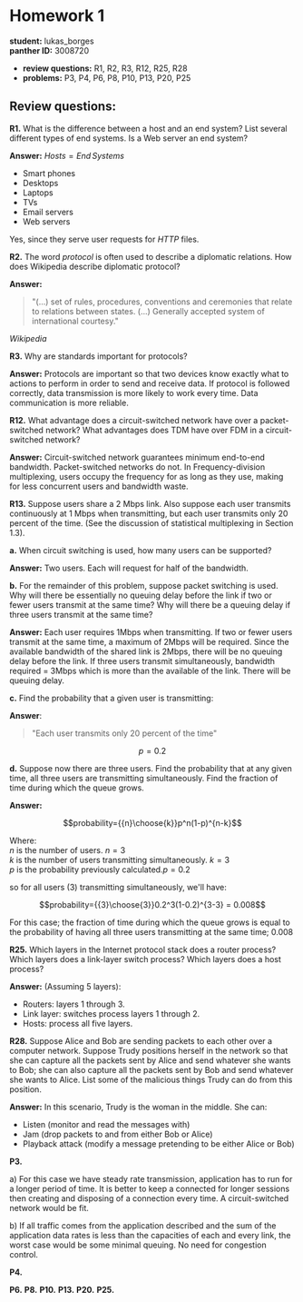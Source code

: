 # Homework 1 #
**student:** lukas_borges</br>
**panther ID:** 3008720

- **review questions:** R1, R2, R3, R12, R25, R28
- **problems:** P3, P4, P6, P8, P10, P13, P20, P25

Review questions:
---
**R1.** What is the difference between a host and an end system? List several different types of end systems. Is a Web server an end system?</br>

**Answer:** $Hosts=End\,Systems$  
- Smart phones
- Desktops
- Laptops
- TVs
- Email servers
- Web servers

Yes, since they serve user requests for _HTTP_ files.

**R2.** The word _protocol_ is often used to describe a diplomatic relations. How does Wikipedia describe diplomatic protocol?

**Answer:**
>"(...) set of rules, procedures, conventions and ceremonies that relate to relations between states. (...) Generally accepted system of international courtesy."

_Wikipedia_

**R3.** Why are standards important for protocols?

**Answer:** Protocols are important so that two devices know exactly what to actions to perform in order to send and receive data. If protocol is followed correctly, data transmission is more likely to work every time. Data communication is more reliable.

**R12.** What advantage does a circuit-switched network have over a packet-switched
network? What advantages does TDM have over FDM in a circuit-switched
network?

**Answer:** Circuit-switched network guarantees minimum end-to-end bandwidth. Packet-switched networks do not. In Frequency-division multiplexing, users occupy the frequency for as long as they use, making for less concurrent users and bandwidth waste.

**R13.** Suppose users share a 2 Mbps link. Also suppose each user transmits continuously at 1 Mbps when transmitting, but each user transmits only 20 percent of the time. (See the discussion of statistical multiplexing in Section 1.3).

**a.** When circuit switching is used, how many users can be supported?

**Answer:** Two users. Each will request for half of the bandwidth.

**b.** For the remainder of this problem, suppose packet switching is used. Why will there be essentially no queuing delay before the link if two or fewer users transmit at the same time? Why will there be a queuing delay if three users transmit at the same time?

**Answer:** Each user requires 1Mbps when transmitting. If two or fewer users transmit at the same time, a maximum of 2Mbps will be required. Since the available bandwidth of the shared link is 2Mbps, there will be no queuing delay before the link. If three users transmit simultaneously, bandwidth required = 3Mbps which is more than the available of the link. There will be queuing delay.

**c.** Find the probability that a given user is transmitting:

**Answer**:
>"Each user transmits only 20 percent of the time"

$$p=0.2$$

**d.** Suppose now there are three users. Find the probability that at any given
time, all three users are transmitting simultaneously. Find the fraction of
time during which the queue grows.

**Answer:**

$$probability={{n}\choose{k}}p^n(1-p)^{n-k}$$

Where:</br>
$n$ is the number of users. $n=3$</br>
$k$ is the number of users transmitting simultaneously. $k=3$</br>
$p$ is the probability previously calculated.$p=0.2$

so for all users (3) transmitting simultaneously, we'll have:

$$probability={{3}\choose{3}}0.2^3(1-0.2)^{3-3} = 0.008$$

For this case; the fraction of time during which the queue grows is equal to the probability of having all three users transmitting at the same time; $0.008$

**R25.** Which layers in the Internet protocol stack does a router process? Which
layers does a link-layer switch process? Which layers does a host process?

**Answer:**
(Assuming 5 layers):
- Routers: layers 1 through 3.
- Link layer: switches process layers 1 through 2.
- Hosts: process all five layers.

**R28.** Suppose Alice and Bob are sending packets to each other over a computer network. Suppose Trudy positions herself in the network so that she can capture all the packets sent by Alice and send whatever she wants to Bob;
she can also capture all the packets sent by Bob and send whatever she wants to Alice. List some of the malicious things Trudy can do from this position.

**Answer:**
In this scenario, Trudy is the woman in the middle. She can:
- Listen (monitor and read the messages with)
- Jam (drop packets to and from either Bob or Alice)
- Playback attack (modify a message pretending to be either Alice or Bob)

**P3.**

a) For this case we have steady rate transmission, application has to run for a longer period of time. It is better to keep a connected for longer sessions then creating and disposing of a connection every time. A circuit-switched network would be fit.

b) If all traffic comes from the application described and the sum of the application data rates is less than the capacities of each and every link, the worst case would be some minimal queuing. No need for congestion control.

**P4.**



**P6.**
**P8.**
**P10.**
**P13.**
**P20.**
**P25.**

